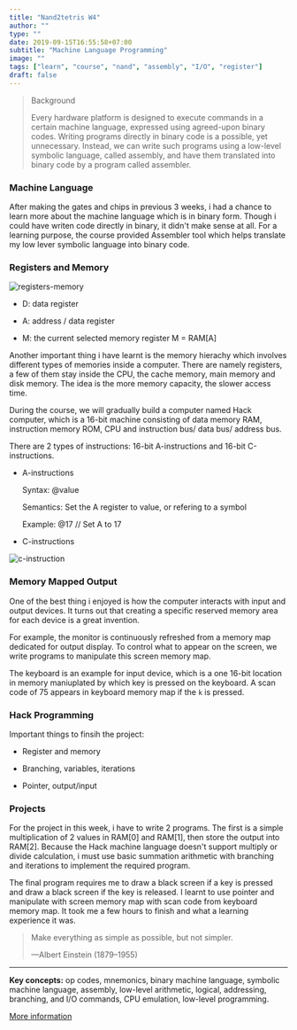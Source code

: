 ```yaml
---
title: "Nand2tetris W4"
author: ""
type: ""
date: 2019-09-15T16:55:58+07:00
subtitle: "Machine Language Programming"
image: ""
tags: ["learn", "course", "nand", "assembly", "I/O", "register"]
draft: false
---
```


> Background
>
> Every hardware platform is designed to execute commands in a certain machine language, expressed using agreed-upon binary codes. Writing programs directly in binary code is a possible, yet unnecessary. Instead, we can write such programs using a low-level symbolic language, called assembly, and have them translated into binary code by a program called assembler.

### Machine Language

After making the gates and chips in previous 3 weeks, i had a chance to learn more about the machine language which is in binary form. Though i could have writen code directly in binary, it didn't make sense at all. For a learning purpose, the course provided Assembler tool which helps translate my low lever symbolic language into binary code.

### Registers and Memory

![registers-memory](/images/registers-memory.png)

- D: data register

- A: address / data register

- M: the current selected memory register M = RAM[A]

Another important thing i have learnt is the memory hierachy which involves different types of memories inside a computer. There are namely registers, a few of them stay inside the CPU, the cache memory, main memory and disk memory. The idea is the more memory capacity, the slower access time.

During the course, we will gradually build a computer named Hack computer, which is a 16-bit machine consisting of data memory RAM, instruction memory ROM, CPU and instruction bus/ data bus/ address bus.

There are 2 types of instructions: 16-bit A-instructions and 16-bit C-instructions.

- A-instructions

    Syntax: @value

    Semantics: Set the A register to value, or refering to a symbol

    Example: @17 // Set A to 17

- C-instructions

![c-instruction](/images/c-instruction.png)

### Memory Mapped Output

One of the best thing i enjoyed is how the computer interacts with input and output devices. It turns out that creating a specific reserved memory area for each device is a great invention. 

For example, the monitor is continuously refreshed from a memory map dedicated for output display. To control what to appear on the screen, we write programs to manipulate this screen memory map. 

The keyboard is an example for input device, which is a one 16-bit location in memory maniuplated by which key is pressed on the keyboard. A scan code of 75 appears in keyboard memory map if the `k` is pressed.

### Hack Programming

Important things to finsih the project:

- Register and memory

- Branching, variables, iterations

- Pointer, output/input

### Projects

For the project in this week, i have to write 2 programs. The first is a simple multiplication of 2 values in RAM[0] and RAM[1], then store the output into RAM[2]. Because the Hack machine language doesn't support multiply or divide calculation, i must use basic summation arithmetic with branching and iterations to implement the required program.

The final program requires me to draw a black screen if a key is pressed and draw a black screen if the key is released. I learnt to use pointer and manipulate with screen memory map with scan code from keyboard memory map. It took me a few hours to finish and what a learning experience it was.

> Make everything as simple as possible, but not simpler.
>
> —Albert Einstein (1879–1955)

---

**Key concepts:** op codes, mnemonics, binary machine language, symbolic machine language, assembly, low-level arithmetic, logical, addressing, branching, and I/O commands, CPU emulation, low-level programming.

[More information][project04]

[project04]: https://www.nand2tetris.org/project04